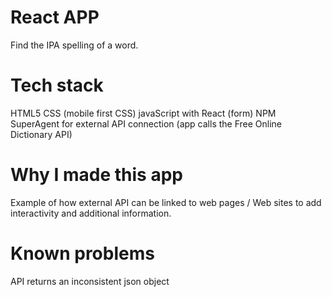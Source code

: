 # React APP
Find the IPA spelling of a word. 

# Tech stack 
HTML5 
CSS (mobile first CSS)
javaScript with React (form)
NPM SuperAgent for external API connection (app calls the Free Online Dictionary API)

# Why I made this app 
Example of how external API can be linked to web pages / Web sites to add interactivity and additional information.

# Known problems 
API returns an inconsistent json object 




